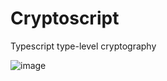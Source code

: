 # Cryptoscript

Typescript type-level cryptography

![image](https://github.com/kyscott18/cryptoscript/assets/43524469/59687243-394e-4b91-9251-b46ab5073a99)

